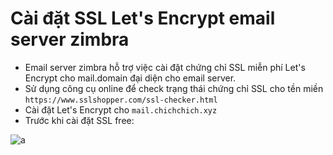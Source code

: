 # Cài đặt SSL Let's Encrypt email server zimbra
 
- Email server zimbra hỗ trợ việc cài đặt chứng chỉ SSL miễn phí Let's Encrypt cho mail.domain đại diện cho email server.
- Sử dụng công cụ online để check trạng thái chứng chỉ SSL cho tền miền `https://www.sslshopper.com/ssl-checker.html`
- Cài đặt Let's Encrypt cho `mail.chichchich.xyz`
- Trước khi cài đặt SSL free:

![a](https://f5-zpcloud.zdn.vn/3143106995247122033/57d7ea9c636aa934f07b.jpg)


